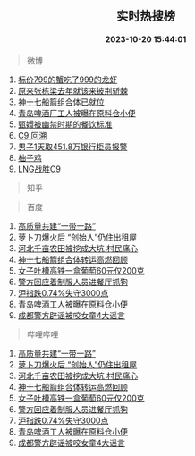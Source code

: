 <div align="center"><h2>实时热搜榜</h2><h4>2023-10-20 15:44:01</h4></div>

> 微博  

1. [标价799的蟹吃了999的龙虾](https://s.weibo.com/weibo?q=%23%E6%A0%87%E4%BB%B7799%E7%9A%84%E8%9F%B9%E5%90%83%E4%BA%86999%E7%9A%84%E9%BE%99%E8%99%BE%23&t=31&band_rank=1&Refer=top)<br />
2. [原来张栋梁去年就该来披荆斩棘](https://s.weibo.com/weibo?q=%23%E5%8E%9F%E6%9D%A5%E5%BC%A0%E6%A0%8B%E6%A2%81%E5%8E%BB%E5%B9%B4%E5%B0%B1%E8%AF%A5%E6%9D%A5%E6%8A%AB%E8%8D%86%E6%96%A9%E6%A3%98%23&t=31&band_rank=2&Refer=top)<br />
3. [神十七船箭组合体已就位](https://s.weibo.com/weibo?q=%23%E7%A5%9E%E5%8D%81%E4%B8%83%E8%88%B9%E7%AE%AD%E7%BB%84%E5%90%88%E4%BD%93%E5%B7%B2%E5%B0%B1%E4%BD%8D%23&t=31&band_rank=3&Refer=top)<br />
4. [青岛啤酒厂工人被曝在原料仓小便](https://s.weibo.com/weibo?q=%23%E9%9D%92%E5%B2%9B%E5%95%A4%E9%85%92%E5%8E%82%E5%B7%A5%E4%BA%BA%E8%A2%AB%E6%9B%9D%E5%9C%A8%E5%8E%9F%E6%96%99%E4%BB%93%E5%B0%8F%E4%BE%BF%23&t=31&band_rank=4&Refer=top)<br />
5. [甄嬛被幽禁时期的餐饮标准](https://s.weibo.com/weibo?q=%23%E7%94%84%E5%AC%9B%E8%A2%AB%E5%B9%BD%E7%A6%81%E6%97%B6%E6%9C%9F%E7%9A%84%E9%A4%90%E9%A5%AE%E6%A0%87%E5%87%86%23&t=31&band_rank=5&Refer=top)<br />
6. [C9 回溯](https://s.weibo.com/weibo?q=C9%20%E5%9B%9E%E6%BA%AF&t=31&band_rank=6&Refer=top)<br />
7. [男子1天取451.8万银行柜员报警](https://s.weibo.com/weibo?q=%23%E7%94%B7%E5%AD%901%E5%A4%A9%E5%8F%96451.8%E4%B8%87%E9%93%B6%E8%A1%8C%E6%9F%9C%E5%91%98%E6%8A%A5%E8%AD%A6%23&t=31&band_rank=7&Refer=top)<br />
8. [柚子鸡](https://s.weibo.com/weibo?q=%23%E6%9F%9A%E5%AD%90%E9%B8%A1%23&t=31&band_rank=8&Refer=top)<br />
9. [LNG战胜C9](https://s.weibo.com/weibo?q=%23LNG%E6%88%98%E8%83%9CC9%23&t=31&band_rank=9&Refer=top)<br />

> 知乎  


> 百度  

1. [高质量共建“一带一路”](https://www.baidu.com/s?wd=%E9%AB%98%E8%B4%A8%E9%87%8F%E5%85%B1%E5%BB%BA%E2%80%9C%E4%B8%80%E5%B8%A6%E4%B8%80%E8%B7%AF%E2%80%9D&sa=fyb_news&rsv_dl=fyb_news)<br />
2. [萝卜刀爆火后 “创始人”仍住出租屋](https://www.baidu.com/s?wd=%E8%90%9D%E5%8D%9C%E5%88%80%E7%88%86%E7%81%AB%E5%90%8E+%E2%80%9C%E5%88%9B%E5%A7%8B%E4%BA%BA%E2%80%9D%E4%BB%8D%E4%BD%8F%E5%87%BA%E7%A7%9F%E5%B1%8B&sa=fyb_news&rsv_dl=fyb_news)<br />
3. [河北千亩农田被挖成大坑 村民痛心](https://www.baidu.com/s?wd=%E6%B2%B3%E5%8C%97%E5%8D%83%E4%BA%A9%E5%86%9C%E7%94%B0%E8%A2%AB%E6%8C%96%E6%88%90%E5%A4%A7%E5%9D%91+%E6%9D%91%E6%B0%91%E7%97%9B%E5%BF%83&sa=fyb_news&rsv_dl=fyb_news)<br />
4. [神十七船箭组合体转运高燃回顾](https://www.baidu.com/s?wd=%E7%A5%9E%E5%8D%81%E4%B8%83%E8%88%B9%E7%AE%AD%E7%BB%84%E5%90%88%E4%BD%93%E8%BD%AC%E8%BF%90%E9%AB%98%E7%87%83%E5%9B%9E%E9%A1%BE&sa=fyb_news&rsv_dl=fyb_news)<br />
5. [女子吐槽高铁一盒葡萄60元仅200克](https://www.baidu.com/s?wd=%E5%A5%B3%E5%AD%90%E5%90%90%E6%A7%BD%E9%AB%98%E9%93%81%E4%B8%80%E7%9B%92%E8%91%A1%E8%90%8460%E5%85%83%E4%BB%85200%E5%85%8B&sa=fyb_news&rsv_dl=fyb_news)<br />
6. [警方回应着制服人员进餐厅抓狗](https://www.baidu.com/s?wd=%E8%AD%A6%E6%96%B9%E5%9B%9E%E5%BA%94%E7%9D%80%E5%88%B6%E6%9C%8D%E4%BA%BA%E5%91%98%E8%BF%9B%E9%A4%90%E5%8E%85%E6%8A%93%E7%8B%97&sa=fyb_news&rsv_dl=fyb_news)<br />
7. [沪指跌0.74%失守3000点](https://www.baidu.com/s?wd=%E6%B2%AA%E6%8C%87%E8%B7%8C0.74%25%E5%A4%B1%E5%AE%883000%E7%82%B9&sa=fyb_news&rsv_dl=fyb_news)<br />
8. [青岛啤酒工人被曝在原料仓小便](https://www.baidu.com/s?wd=%E9%9D%92%E5%B2%9B%E5%95%A4%E9%85%92%E5%B7%A5%E4%BA%BA%E8%A2%AB%E6%9B%9D%E5%9C%A8%E5%8E%9F%E6%96%99%E4%BB%93%E5%B0%8F%E4%BE%BF&sa=fyb_news&rsv_dl=fyb_news)<br />
9. [成都警方辟谣被咬女童4大谣言](https://www.baidu.com/s?wd=%E6%88%90%E9%83%BD%E8%AD%A6%E6%96%B9%E8%BE%9F%E8%B0%A3%E8%A2%AB%E5%92%AC%E5%A5%B3%E7%AB%A54%E5%A4%A7%E8%B0%A3%E8%A8%80&sa=fyb_news&rsv_dl=fyb_news)<br />

> 哔哩哔哩  

1. [高质量共建“一带一路”](https://www.baidu.com/s?wd=%E9%AB%98%E8%B4%A8%E9%87%8F%E5%85%B1%E5%BB%BA%E2%80%9C%E4%B8%80%E5%B8%A6%E4%B8%80%E8%B7%AF%E2%80%9D&sa=fyb_news&rsv_dl=fyb_news)<br />
2. [萝卜刀爆火后 “创始人”仍住出租屋](https://www.baidu.com/s?wd=%E8%90%9D%E5%8D%9C%E5%88%80%E7%88%86%E7%81%AB%E5%90%8E+%E2%80%9C%E5%88%9B%E5%A7%8B%E4%BA%BA%E2%80%9D%E4%BB%8D%E4%BD%8F%E5%87%BA%E7%A7%9F%E5%B1%8B&sa=fyb_news&rsv_dl=fyb_news)<br />
3. [河北千亩农田被挖成大坑 村民痛心](https://www.baidu.com/s?wd=%E6%B2%B3%E5%8C%97%E5%8D%83%E4%BA%A9%E5%86%9C%E7%94%B0%E8%A2%AB%E6%8C%96%E6%88%90%E5%A4%A7%E5%9D%91+%E6%9D%91%E6%B0%91%E7%97%9B%E5%BF%83&sa=fyb_news&rsv_dl=fyb_news)<br />
4. [神十七船箭组合体转运高燃回顾](https://www.baidu.com/s?wd=%E7%A5%9E%E5%8D%81%E4%B8%83%E8%88%B9%E7%AE%AD%E7%BB%84%E5%90%88%E4%BD%93%E8%BD%AC%E8%BF%90%E9%AB%98%E7%87%83%E5%9B%9E%E9%A1%BE&sa=fyb_news&rsv_dl=fyb_news)<br />
5. [女子吐槽高铁一盒葡萄60元仅200克](https://www.baidu.com/s?wd=%E5%A5%B3%E5%AD%90%E5%90%90%E6%A7%BD%E9%AB%98%E9%93%81%E4%B8%80%E7%9B%92%E8%91%A1%E8%90%8460%E5%85%83%E4%BB%85200%E5%85%8B&sa=fyb_news&rsv_dl=fyb_news)<br />
6. [警方回应着制服人员进餐厅抓狗](https://www.baidu.com/s?wd=%E8%AD%A6%E6%96%B9%E5%9B%9E%E5%BA%94%E7%9D%80%E5%88%B6%E6%9C%8D%E4%BA%BA%E5%91%98%E8%BF%9B%E9%A4%90%E5%8E%85%E6%8A%93%E7%8B%97&sa=fyb_news&rsv_dl=fyb_news)<br />
7. [沪指跌0.74%失守3000点](https://www.baidu.com/s?wd=%E6%B2%AA%E6%8C%87%E8%B7%8C0.74%25%E5%A4%B1%E5%AE%883000%E7%82%B9&sa=fyb_news&rsv_dl=fyb_news)<br />
8. [青岛啤酒工人被曝在原料仓小便](https://www.baidu.com/s?wd=%E9%9D%92%E5%B2%9B%E5%95%A4%E9%85%92%E5%B7%A5%E4%BA%BA%E8%A2%AB%E6%9B%9D%E5%9C%A8%E5%8E%9F%E6%96%99%E4%BB%93%E5%B0%8F%E4%BE%BF&sa=fyb_news&rsv_dl=fyb_news)<br />
9. [成都警方辟谣被咬女童4大谣言](https://www.baidu.com/s?wd=%E6%88%90%E9%83%BD%E8%AD%A6%E6%96%B9%E8%BE%9F%E8%B0%A3%E8%A2%AB%E5%92%AC%E5%A5%B3%E7%AB%A54%E5%A4%A7%E8%B0%A3%E8%A8%80&sa=fyb_news&rsv_dl=fyb_news)<br />
